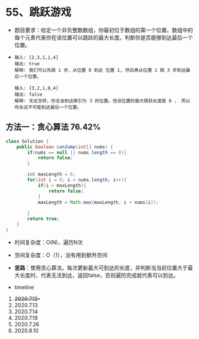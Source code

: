 # 55、跳跃游戏

- 题目要求：给定一个非负整数数组，你最初位于数组的第一个位置。数组中的每个元素代表你在该位置可以跳跃的最大长度。判断你是否能够到达最后一个位置。

- ```
  输入: [2,3,1,1,4]
  输出: true
  解释: 我们可以先跳 1 步，从位置 0 到达 位置 1, 然后再从位置 1 跳 3 步到达最后一个位置。
  
  输入: [3,2,1,0,4]
  输出: false
  解释: 无论怎样，你总会到达索引为 3 的位置。但该位置的最大跳跃长度是 0 ， 所以你永远不可能到达最后一个位置。
  ```



## 方法一：贪心算法 76.42%

```java
class Solution {
    public boolean canJump(int[] nums) {
        if(nums == null || nums.length == 0){
            return false;
        }

        int maxLength = 0;
        for(int i = 0; i < nums.length; i++){
            if(i > maxLength){
                return false;
            }
            maxLength = Math.max(maxLength, i + nums[i]);
            
        }
        return true;
    }
}
```

- 时间复杂度：O(N)，遍历N次
- 空间复杂度：O（1），没有用到额外空间
- **思路**：使用贪心算法，每次更新最大可到达的长度，并判断当当前位置大于最大长度时，代表无法到达，返回false，否则遍历完成就代表可以到达。



- timeline

1. ~~2020.7.12-~~
2. 2020.7.13
3. 2020.7.14
4. 2020.7.19
5. 2020.7.26
6. 2020.8.10